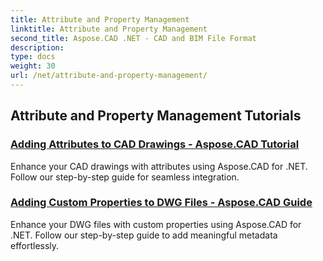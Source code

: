 ```yaml
---
title: Attribute and Property Management
linktitle: Attribute and Property Management
second_title: Aspose.CAD .NET - CAD and BIM File Format
description: 
type: docs
weight: 30
url: /net/attribute-and-property-management/
---
```


## Attribute and Property Management Tutorials
### [Adding Attributes to CAD Drawings - Aspose.CAD Tutorial](./adding-attributes-to-cad-drawings/)
Enhance your CAD drawings with attributes using Aspose.CAD for .NET. Follow our step-by-step guide for seamless integration.
### [Adding Custom Properties to DWG Files - Aspose.CAD Guide](./adding-custom-properties-to-dwg/)
Enhance your DWG files with custom properties using Aspose.CAD for .NET. Follow our step-by-step guide to add meaningful metadata effortlessly.